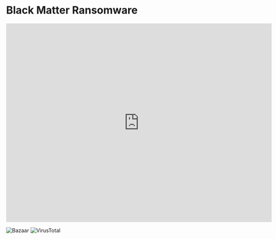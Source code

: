 # Black Matter Ransomware

<iframe width="720" height="540" src="https://www.youtube.com/embed/p-qtef13LYw" title="YouTube video player" frameborder="0" allow="accelerometer; autoplay; clipboard-write; encrypted-media; gyroscope; picture-in-picture" allowfullscreen></iframe>

![Bazaar](https://www.virustotal.com/gui/file/https://bazaar.abuse.ch/sample/e4fd947a781611c85ea2e5afa51b186de7f351026c28eb067ad70028acd72cda/)
![VirusTotal](https://www.virustotal.com/gui/file/e4fd947a781611c85ea2e5afa51b186de7f351026c28eb067ad70028acd72cda)

